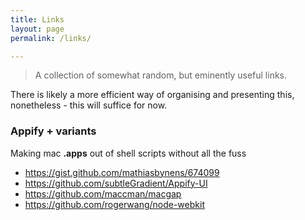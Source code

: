 ```yaml
---
title: Links
layout: page
permalink: /links/

---
```


> A collection of somewhat random, but eminently useful links.

There is likely a more efficient way of organising and presenting this, nonetheless - this will suffice for now.

### Appify + variants

Making mac **.apps** out of shell scripts without all the fuss

+ https://gist.github.com/mathiasbynens/674099
+ https://github.com/subtleGradient/Appify-UI
+ https://github.com/maccman/macgap
+ https://github.com/rogerwang/node-webkit
